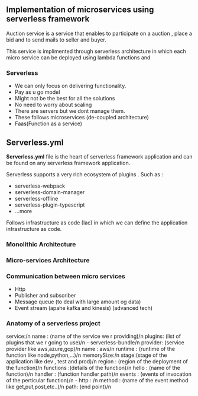 
## Implementation of microservices using serverless framework

Auction service is a service that enables to participate on a auction , place a bid and to send mails to seller and buyer.

This service is implimented through serverless architecture in which each micro service can be deployed using lambda functions and 

### Serverless

- We can only focus on delivering functionality.
- Pay as u go model
- Might not be the best for all the solutions
- No need to worry about scaling
- There are servers but we dont manage them.
- These follows microservices (de-coupled architecture)
- Faas(Function as a service)

## Serverless.yml

**Serverless.yml** file is the heart of serverless framework application and can be found on any serverless framework application.

Serverless supports a very rich ecosystem of plugins .
Such as :
- serverless-webpack
- serverless-domain-manager
- serverless-offline
- serverless-plugin-typescript
- ...more

Follows infrastructure as code (Iac) in which we can define the application infrastructure as code.

### Monolithic Architecture

### Micro-services Architecture

### Communication between micro services
- Http
- Publisher and subscriber
- Message queue (to deal with large amount og data)
- Event stream (apahe kafka and kinesis) (advanced tech)

### Anatomy of a serverless project 

service:/n
	name : (name of the service we r providing)/n
plugins: (list of plugins that we r going to use)/n
	- serverless-bundle/n
provider: (service provider like aws,azure,gcp)/n
	name : aws/n
	runtime :  (runtime of the function like node,python,...)/n
	memorySize:/n
	stage:(stage of the application like dev , test and prod)/n
	region : (region of the deployment of the function)/n
functions :(details of the function)/n
	hello : (name of the function)/n
		handler : (function handler path)/n
		events : (events of invocation of the perticular function)/n
			- http : /n
				method : (name of the event method like get,put,post,etc..)/n
				path: (end point)/n
